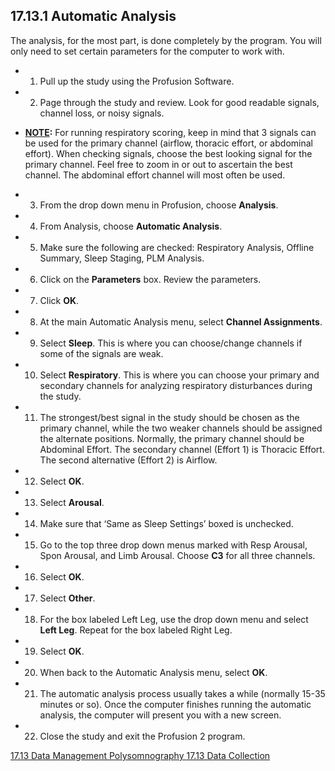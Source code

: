 ## 17.13.1 Automatic Analysis

The analysis, for the most part, is done completely by the program.  You will only need to set certain parameters for the computer to work with.

* 1. Pull up the study using the Profusion Software.
* 2. Page through the study and review.  Look for good readable signals, channel loss, or noisy signals.

 * **<u>NOTE</u>:** For running respiratory scoring, keep in mind that 3 signals can be used for the primary channel (airflow, thoracic effort, or abdominal effort).  When checking signals, choose the best looking signal for the primary channel.  Feel free to zoom in or out to ascertain the best channel.  The abdominal effort channel will most often be used.

* 3. From the drop down menu in Profusion, choose **Analysis**.
* 4. From Analysis, choose **Automatic Analysis**.
* 5. Make sure the following are checked: Respiratory Analysis, Offline Summary, Sleep Staging, PLM Analysis.
* 6. Click on the **Parameters** box. Review the parameters.
* 7. Click **OK**.
* 8. At the main Automatic Analysis menu, select **Channel Assignments**.
* 9. Select **Sleep**.  This is where you can choose/change channels if some of the signals are weak.
* 10. Select **Respiratory**.  This is where you can choose your primary and secondary channels for analyzing respiratory disturbances during the study.
* 11. The strongest/best signal in the study should be chosen as the primary channel, while the two weaker channels should be assigned the alternate positions. Normally, the primary channel should be Abdominal Effort.  The secondary channel (Effort 1) is Thoracic Effort.  The second alternative (Effort 2) is Airflow.
* 12. Select **OK**.
* 13. Select **Arousal**.
* 14. Make sure that ‘Same as Sleep Settings’ boxed is unchecked.
* 15. Go to the top three drop down menus marked with Resp Arousal, Spon Arousal, and Limb Arousal.  Choose **C3** for all three channels.
* 16. Select **OK**.
* 17. Select **Other**.
* 18. For the box labeled Left Leg, use the drop down menu and select **Left Leg**. Repeat for the box labeled Right Leg.
* 19. Select **OK**.
* 20. When back to the Automatic Analysis menu, select **OK**.
* 21. The automatic analysis process usually takes a while (normally 15-35 minutes or so).  Once the computer finishes running the automatic analysis, the computer will present you with a new screen.
* 22. Close the study and exit the Profusion 2 program.


<div class="center">
<div class="btn-group">
  <a href=":pages_path:/manuals/polysomnography/17-13-00-data-management.md" class="btn btn-default">
    <span class="glyphicon glyphicon-chevron-left"></span>
    17.13 Data Management
  </a>

  <a href=":pages_path:/manuals/polysomnography" class="btn btn-default">
    <span class="glyphicon glyphicon-chevron-up"></span>
    Polysomnography
  </a>

  <a href=":pages_path:/manuals/polysomnography/17-13-00-data-collection.md" class="btn btn-success">
    17.13 Data Collection
    <span class="glyphicon glyphicon-chevron-right"></span>
  </a>
</div>
</div>
